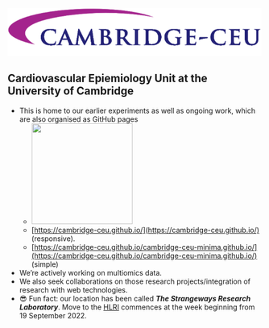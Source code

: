 ![](https://github.com/cambridge-ceu/.github/blob/master/profile/logo.png)

## Cardiovascular Epiemiology Unit at the University of Cambridge

- This is home to our earlier experiments as well as ongoing work, which are also organised as GitHub pages
  - <img src="https://cambridge-ceu.github.io/assets/images/qrcode-50.svg" width="200" height="200">
  - [https://cambridge-ceu.github.io/](https://cambridge-ceu.github.io/) (responsive).
  - [https://cambridge-ceu.github.io/cambridge-ceu-minima.github.io/](https://cambridge-ceu.github.io/cambridge-ceu-minima.github.io/) (simple)
- We’re actively working on multiomics data.
- We also seek collaborations on those research projects/integration of research with web technologies.
- :sunglasses: Fun fact: our location has been called ***The Strangeways Research Laboratory***. Move to the [HLRI](https://www.cam.ac.uk/stories/heart-and-lung-research-institute) commences at the week beginning from 19 September 2022.
